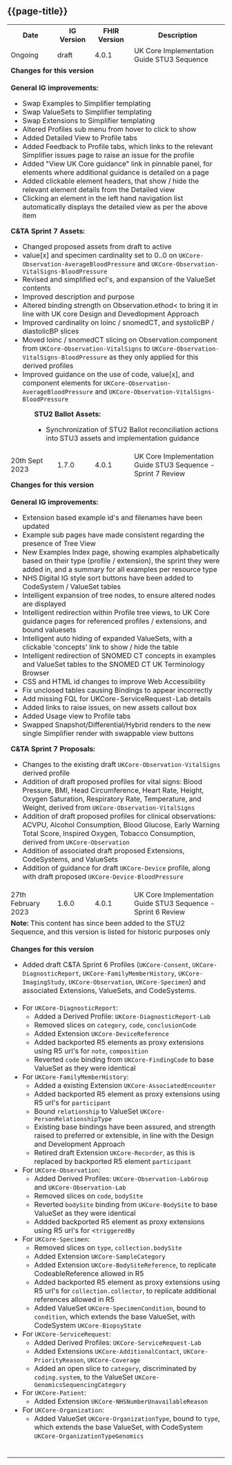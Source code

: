 ## {{page-title}}

<table class="assets" title="STU3 Sequence release list">
<tr>
<th class="width05">Date</th>	
<th class="width10">IG Version</th>
<th class="width05">FHIR Version</th>	
<th class="Width50">Description</th>	
</tr>
<tr>
<td>Ongoing</td>
<td>draft</td>
<td>4.0.1</td>
<td>UK Core Implementation Guide STU3 Sequence</td>
</tr>
<tr>
<td colspan="4"><b>Changes for this version</b>
<br>
<br>
<b>General IG improvements:</b><br>
<ul>
<li>Swap Examples to Simplifier templating</li>
<li>Swap ValueSets to Simplifier templating</li>
<li>Swap Extensions to Simplifier templating</li>
<li>Altered Profiles sub menu from hover to click to show</li>
<li>Added Detailed View to Profile tabs</li>
<li>Added Feedback to Profile tabs, which links to the relevant Simplifier issues page to raise an issue for the profile</li>
<li>Added "View UK Core guidance" link in pinnable panel, for elements where additional guidance is detailed on a page</li>
<li>Added clickable element headers, that show / hide the relevant element details from the Detailed view</li>
<li>Clicking an element in the left hand navigation list automatically displays the detailed view as per the above item</li>
</ul>
<b>C&TA Sprint 7 Assets:</b><br>
<ul>
<li>Changed proposed assets from draft to active</li>
<li>value[x] and specimen cardinality set to 0..0 on <code>UKCore-Observation-AverageBloodPressure</code> and <code>UKCore-Observation-VitalSigns-BloodPressure</code></li>
<li>Revised and simplified ecl's, and expansion of the ValueSet contents</li>
<li>Improved description and purpose</li>
<li>Altered binding strength on Observation.ethod< to bring it in line with UK core Design and Devedlopment Approach</li>
<li>Improved cardinality on loinc / snomedCT, and systolicBP / diastolicBP slices</li>
<li>Moved loinc / snomedCT slicing on Observation.component from <code>UKCore-Observation-VitalSigns</code> to <code>UKCore-Observation-VitalSigns-BloodPressure</code> as they only applied for this derived profiles</li>
<li>Improved guidance on the use of code, value[x], and component elements for <code>UKCore-Observation-AverageBloodPressure</code> and <code>UKCore-Observation-VitalSigns-BloodPressure</code></li>
<ul>
<b>STU2 Ballot Assets:</b><br>
<ul>
<li>Synchronization of STU2 Ballot reconciliation actions into STU3 assets and implementation guidance</li>
</ul>
</tr>

<tr>
<td>20th Sept 2023</td>
<td>1.7.0</td>
<td>4.0.1</td>
<td>UK Core Implementation Guide STU3 Sequence - Sprint 7 Review</td>
</tr>
<tr>
<td colspan="4"><b>Changes for this version</b>
<br>
<br>
<b>General IG improvements:</b><br>
<ul>
<li>Extension based example id's and filenames have been updated</li>
<li>Example sub pages have made consistent regarding the presence of Tree View</li>
<li>New Examples Index page, showing examples alphabetically based on their type (profile / extension), the sprint they were added in, and a summary for all examples per resource type</li>
<li>NHS Digital IG style sort buttons have been added to CodeSystem / ValueSet tables</li>
<li>Intelligent expansion of tree nodes, to ensure altered nodes are displayed</li>
<li>Intelligent redirection within Profile tree views, to UK Core guidance pages for referenced profiles / extensions, and bound valuesets</li>
<li>Intelligent auto hiding of expanded ValueSets, with a clickable 'concepts' link to show / hide the table</li>
<li>Intelligent redirection of SNOMED CT concepts in examples and ValueSet tables to the SNOMED CT UK Terminology Browser</li>
<li>CSS and HTML id changes to improve Web Accessibility</li>
<li>Fix unclosed tables causing Bindings to appear incorrectly</li>
<li>Add missing FQL for UKCore-ServiceRequest-Lab details</li>
<li>Added links to raise issues, on new assets callout box</li>
<li>Added Usage view to Profile tabs</li>
<li>Swapped Snapshot/Differential/Hybrid renders to the new single Simplifier render with swappable view buttons</li>
</ul>
<b>C&TA Sprint 7 Proposals:</b><br>
<ul>
<li>Changes to the existing draft <code>UKCore-Observation-VitalSigns</code> derived profile</li>
<li>Addition of draft proposed profiles for vital signs: Blood Pressure, BMI, Head Circumference, Heart Rate, Height, Oxygen Saturation, Respiratory Rate, Temperature, and Weight, derived from <code>UKCore-Observation-VitalSigns</code></li>
<li>Addition of draft proposed profiles for clinical observations: ACVPU, Alcohol Consumption, Blood Glucose, Early Warning Total Score, Inspired Oxygen, Tobacco Consumption, derived from <code>UKCore-Observation</code></li>
<li>Addition of associated draft proposed Extensions, CodeSystems, and ValueSets</li>
<li>Addition of guidance for draft <code>UKCore-Device</code> profile, along with draft proposed <code>UKCore-Device-BloodPressure</code></li>
</tr>

<tr>
<td>27th February 2023</td>
<td>1.6.0</td>
<td>4.0.1</td>
<td>UK Core Implementation Guide STU3 Sequence - Sprint 6 Review</td>
</tr>
<tr>
<td colspan="4"><b>Note:</b> This content has since been added to the STU2 Sequence, and this version is listed for historic purposes only
<br><br>
<b>Changes for this version</b>
<ul>
<li>Added draft C&TA Sprint 6 Profiles (<code>UKCore-Consent</code>, <code>UKCore-DiagnosticReport</code>, <code>UKCore-FamilyMemberHistory</code>, <code>UKCore-ImagingStudy</code>, <code>UKCore-Observation</code>, <code>UKCore-Specimen</code>) and associated Extensions, ValueSets, and CodeSystems.<br><br></li>

<li>For <code>UKCore-DiagnosticReport</code>:
    <ul>
        <li>Added a Derived Profile: <code>UKCore-DiagnosticReport-Lab</code></li>
        <li>Removed slices on <code>category</code>, <code>code</code>, <code>conclusionCode</code></li>
        <li>Added Extension <code>UKCore-DeviceReference</code></li>
        <li>Added backported R5 elements as proxy extensions using R5 url's for <code>note</code>, <code>composition</code></li>
        <li>Reverted <code>code</code> binding from <code>UKCore-FindingCode</code> to base ValueSet as they were identical</li>
    </ul>
</li>
<li>For <code>UKCore-FamilyMemberHistory</code>:
    <ul>
        <li>Added a existing Extension <code>UKCore-AssociatedEncounter</code></li>
        <li>Added backported R5 element as proxy extensions using R5 url's for <code>participant</code></li>
        <li>Bound <code>relationship</code> to ValueSet <code>UKCore-PersonRelationshipType</code></li>
        <li>Existing base bindings have been assured, and strength raised to preferred or extensible, in line with the Design and Development Approach</li>
        <li>Retired draft Extension <code>UKCore-Recorder</code>, as this is replaced by backported R5 element <code>participant</code></li>
    </ul>
</li>
<li>For <code>UKCore-Observation</code>:
    <ul>
        <li>Added Derived Profiles: <code>UKCore-Observation-LabGroup</code> and <code>UKCore-Observation-Lab</code></li>
        <li>Removed slices on <code>code</code>, <code>bodySite</code></li>
        <li>Reverted <code>bodySite</code> binding from <code>UKCore-BodySite</code> to base ValueSet as they were identical</li>
        <li>Addded backported R5 element as proxy extensions using R5 url's for <<code>triggeredBy</code></li>
    </ul>
</li>
<li>For <code>UKCore-Specimen</code>:
    <ul>
        <li>Removed slices on <code>type</code>, <code>collection.bodySite</code></li>
        <li>Added Extension <code>UKCore-SampleCategory</code></li>
        <li>Added Extension <code>UKCore-BodySiteReference</code>, to replicate CodeableReference allowed in R5</li>
        <li>Added backported R5 element as proxy extensions using R5 url's for <code>collection.collector</code>, to replicate additional references allowed in R5</li>
        <li>Added ValueSet <code>UKCore-SpecimenCondition</code>, bound to <code>condition</code>, which extends the base ValueSet, with CodeSystem <code>UKCore-BiopsyState</code></li>
    </ul>
</li>
<li>For <code>UKCore-ServiceRequest</code>:
    <ul>
        <li>Added Derived Profiles: <code>UKCore-ServiceRequest-Lab</code></li>
        <li>Added Extensions <code>UKCore-AdditionalContact</code>, <code>UKCore-PriorityReason</code>, <code>UKCore-Coverage</code></li>
        <li>Added an open slice to <code>category</code>, discriminated by <code>coding.system</code>, to the ValueSet <code>UKCore-GenomicsSequencingCategory</code></li>
    </ul>
</li>
<li>For <code>UKCore-Patient</code>:
    <ul>
        <li>Added Extension <code>UKCore-NHSNumberUnavailableReason</code></li>
    </ul>
</li>
<li>For <code>UKCore-Organization</code>:
    <ul>
        <li>Added ValueSet <code>UKCore-OrganizationType</code>, bound to <code>type</code>, which extends the base ValueSet, with CodeSystem <code>UKCore-OrganizationTypeGenomics</code></li>
    </ul>
<br></li>
</ul>
</td>
</tr>
</table>